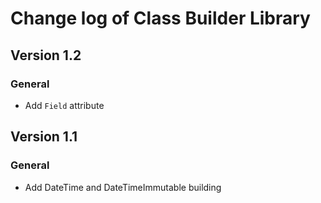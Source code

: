 # Change log of Class Builder Library

## Version 1.2

### General
+ Add `Field` attribute

## Version 1.1

### General
+ Add DateTime and DateTimeImmutable building